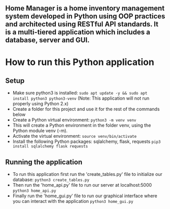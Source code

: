 ## Home Manager is a home inventory management system developed in Python using OOP practices and architected using RESTful API standards. It is a multi-tiered application which includes a database, server and GUI.

# How to run this Python application

## Setup
* Make sure python3 is installed: `sudo apt update -y && sudo apt install python3 python3-venv` (Note: This application will not run properly using Python 2.x)
* Create a folder for this project and use it for the rest of the commands below
* Create a Python virtual environment: `python3 -m venv venv`
* This will create a Python environment in the folder venv, using the Python module venv (-m).
* Activate the virtual environment: `source venv/bin/activate`
* Install the following Python packages: sqlalchemy, flask, requests `pip3 install sqlalchemy flask requests`

## Running the application
* To run this application first run the 'create_tables.py' file to initialize our database: `python3 create_tables.py`
* Then run the 'home_api.py' file to run our server at localhost:5000 `python3 home_api.py`
* Finally run the 'home_gui.py' file to run our graphical interface where you can interact with the application `python3 home_gui.py`


